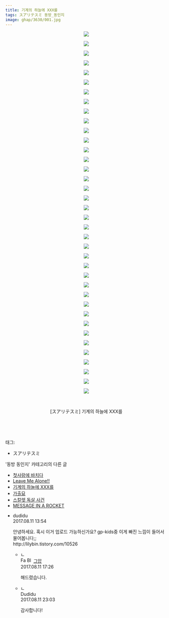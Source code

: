 ```yaml
---
title: 기계의 하늘에 XXX를
tags: スアリテスミ 동방_동인지
image: ghap/3630/001.jpg
---
```

<div class="article">
<p style="text-align: center; clear: none; float: none;"><img src="{{ site.nasurl }}/ghap/3630/001.jpg"/></p>
<p style="text-align: center; clear: none; float: none;"><img src="{{ site.nasurl }}/ghap/3630/002.jpg"/></p>
<p style="text-align: center; clear: none; float: none;"><img src="{{ site.nasurl }}/ghap/3630/003.jpg"/></p>
<p style="text-align: center; clear: none; float: none;"><img src="{{ site.nasurl }}/ghap/3630/004.jpg"/></p>
<p style="text-align: center; clear: none; float: none;"><img src="{{ site.nasurl }}/ghap/3630/005.jpg"/></p>
<p style="text-align: center; clear: none; float: none;"><img src="{{ site.nasurl }}/ghap/3630/006.jpg"/></p>
<p style="text-align: center; clear: none; float: none;"><img src="{{ site.nasurl }}/ghap/3630/007.jpg"/></p>
<p style="text-align: center; clear: none; float: none;"><img src="{{ site.nasurl }}/ghap/3630/008.jpg"/></p>
<p style="text-align: center; clear: none; float: none;"><img src="{{ site.nasurl }}/ghap/3630/009.jpg"/></p>
<p style="text-align: center; clear: none; float: none;"><img src="{{ site.nasurl }}/ghap/3630/010.jpg"/></p>
<p style="text-align: center; clear: none; float: none;"><img src="{{ site.nasurl }}/ghap/3630/011.jpg"/></p>
<p style="text-align: center; clear: none; float: none;"><img src="{{ site.nasurl }}/ghap/3630/012.jpg"/></p>
<p style="text-align: center; clear: none; float: none;"><img src="{{ site.nasurl }}/ghap/3630/013.jpg"/></p>
<p style="text-align: center; clear: none; float: none;"><img src="{{ site.nasurl }}/ghap/3630/014.jpg"/></p>
<p style="text-align: center; clear: none; float: none;"><img src="{{ site.nasurl }}/ghap/3630/015.jpg"/></p>
<p style="text-align: center; clear: none; float: none;"><img src="{{ site.nasurl }}/ghap/3630/016.jpg"/></p>
<p style="text-align: center; clear: none; float: none;"><img src="{{ site.nasurl }}/ghap/3630/017.jpg"/></p>
<p style="text-align: center; clear: none; float: none;"><img src="{{ site.nasurl }}/ghap/3630/018.jpg"/></p>
<p style="text-align: center; clear: none; float: none;"><img src="{{ site.nasurl }}/ghap/3630/019.jpg"/></p>
<p style="text-align: center; clear: none; float: none;"><img src="{{ site.nasurl }}/ghap/3630/020.jpg"/></p>
<p style="text-align: center; clear: none; float: none;"><img src="{{ site.nasurl }}/ghap/3630/021.jpg"/></p>
<p style="text-align: center; clear: none; float: none;"><img src="{{ site.nasurl }}/ghap/3630/022.jpg"/></p>
<p style="text-align: center; clear: none; float: none;"><img src="{{ site.nasurl }}/ghap/3630/023.jpg"/></p>
<p style="text-align: center; clear: none; float: none;"><img src="{{ site.nasurl }}/ghap/3630/024.jpg"/></p>
<p style="text-align: center; clear: none; float: none;"><img src="{{ site.nasurl }}/ghap/3630/025.jpg"/></p>
<p style="text-align: center; clear: none; float: none;"><img src="{{ site.nasurl }}/ghap/3630/026.jpg"/></p>
<p style="text-align: center; clear: none; float: none;"><img src="{{ site.nasurl }}/ghap/3630/027.jpg"/></p>
<p style="text-align: center; clear: none; float: none;"><img src="{{ site.nasurl }}/ghap/3630/028.jpg"/></p>
<p style="text-align: center; clear: none; float: none;"><img src="{{ site.nasurl }}/ghap/3630/029.jpg"/></p>
<p style="text-align: center; clear: none; float: none;"><img src="{{ site.nasurl }}/ghap/3630/030.jpg"/></p>
<p style="text-align: center; clear: none; float: none;"><img src="{{ site.nasurl }}/ghap/3630/031.jpg"/></p>
<p style="text-align: center; clear: none; float: none;"><img src="{{ site.nasurl }}/ghap/3630/032.jpg"/></p>
<p style="text-align: center; clear: none; float: none;"><img src="{{ site.nasurl }}/ghap/3630/033.jpg"/></p>
<p style="text-align: center; clear: none; float: none;"><img src="{{ site.nasurl }}/ghap/3630/034.jpg"/></p>
<p style="text-align: center; clear: none; float: none;"><img src="{{ site.nasurl }}/ghap/3630/035.jpg"/></p>
<p style="text-align: center; clear: none; float: none;"><img src="{{ site.nasurl }}/ghap/3630/036.jpg"/></p>
<p style="text-align: center; clear: none; float: none;"><img src="{{ site.nasurl }}/ghap/3630/037.jpg"/></p>
<p style="text-align: center; clear: none; float: none;"><img src="{{ site.nasurl }}/ghap/3630/038.jpg"/></p>
<p style="text-align: center; clear: none; float: none;"><br/></p>
<p style="text-align: center; clear: none; float: none;">[スアリテスミ] 기계의 하늘에 XXX를</p>
<p><br/></p>
<p><br/></p>
</div><div class="tagTrail">
<p>태그: </p>
<ul>
<li>スアリテスミ</li>
</ul>
</div><div class="another">
<p>'동방 동인지' 카테고리의 다른 글</p>
<ul>
<li><a href="/2017-08-16-ghap_3651">첫사랑에 바치다</a></li>
<li><a href="/2017-08-11-ghap_3638">Leave Me Alone!!</a></li>
<li><a href="/2017-08-10-ghap_3630">기계의 하늘에 XXX를</a></li>
<li><a href="/2017-08-10-ghap_3629">가출묘</a></li>
<li><a href="/2017-08-10-ghap_3627">스칼렛 독살 사건</a></li>
<li><a href="/2017-08-04-ghap_3621">MESSAGE IN A ROCKET</a></li>
</ul>
</div><div class="cb_module cb_fluid">
<div class="cb_wrt cb_profile">
<div class="comment">
<ul>
<li class="cb_thumb_off" id="comment15057063">
<div class="cb_comment_area">
<div class="cb_info_area">
<div class="cb_section">
<span class="cb_nick_name">dudidu</span>
</div>
<div class="cb_section">
<span class="cb_date">2017.08.11 13:54 </span>
</div>
</div>
<div class="cb_dsc_comment">
<p class="cb_dsc">
											안녕하세요. 혹시 이거 업로드 가능하신가요? gp-kids중 이게 빠진 느낌이 들어서 물어봅니다;;<br/>
http://lilybin.tistory.com/10526<br/>
</p>
</div>
<ul>
<li class="cb_thumb_off" id="comment15057209">
<span class="cb_bu_subnode">ㄴ</span>
<div class="cb_comment_area">
<div class="cb_info_area">
<div class="cb_section">
<span class="cb_nick_name"><img alt="Favicon of https://ghaptouhou.tistory.com" height="16" onerror="this.onerror=null;this.parentNode.removeChild(this)" src="https://ghaptouhou.tistory.com/favicon.ico" width="16"/> <img alt="BlogIcon" height="16" onerror="this.parentNode.removeChild(this)" src="https://ghaptouhou.tistory.com/index.gif" width="16"/> <a href="https://ghaptouhou.tistory.com" onclick="return openLinkInNewWindow(this)"> 그압</a><span class="tistoryProfileLayerTrigger" onclick='TistoryProfile.show(event, this, {"title":"\uc800\uae30 \uc774\uac70 \ub098\uc911\uc5d0 \uc218\uc815 \uac00\ub2a5\ud558\ub098\uc694","url":"https:\/\/ghap.tistory.com","nickname":"\uadf8\uc555","items":[]}); return false;'></span></span>
</div>
<div class="cb_section">
<span class="cb_date">2017.08.11 17:26 </span>
</div>
</div>
<div class="cb_dsc_comment">
<p class="cb_dsc">
																해드렸습니다.
															</p>
</div>
</div>
</li>
<li class="cb_thumb_off" id="comment15057398">
<span class="cb_bu_subnode">ㄴ</span>
<div class="cb_comment_area">
<div class="cb_info_area">
<div class="cb_section">
<span class="cb_nick_name">Dudidu</span>
</div>
<div class="cb_section">
<span class="cb_date">2017.08.11 23:03 </span>
</div>
</div>
<div class="cb_dsc_comment">
<p class="cb_dsc">
																감사합니다!
															</p>
</div>
</div>
</li>
</ul>
</div></li>
</ul>
</div>
</div><!-- commentList close -->
</div>